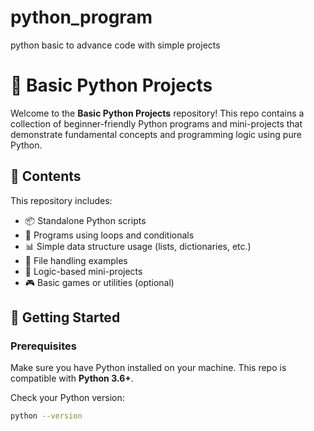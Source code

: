 # python_program
 python basic to advance code with simple projects
# 🐍 Basic Python Projects

Welcome to the **Basic Python Projects** repository! This repo contains a collection of beginner-friendly Python programs and mini-projects that demonstrate fundamental concepts and programming logic using pure Python.

## 📁 Contents

This repository includes:

- 📦 Standalone Python scripts
- 🔁 Programs using loops and conditionals
- 📊 Simple data structure usage (lists, dictionaries, etc.)
- 📄 File handling examples
- 🧠 Logic-based mini-projects
- 🎮 Basic games or utilities (optional)

## 🚀 Getting Started

### Prerequisites

Make sure you have Python installed on your machine. This repo is compatible with **Python 3.6+**.

Check your Python version:

```bash
python --version

